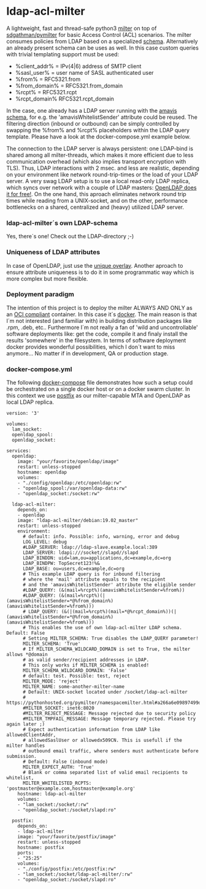 # ldap-acl-milter
A lightweight, fast and thread-safe python3 [milter](http://www.postfix.org/MILTER_README.html) on top of [sdgathman/pymilter](https://github.com/sdgathman/pymilter) for basic Access Control (ACL) scenarios. The milter consumes policies from LDAP based on a specialized [schema](https://github.com/chillout2k/ldap-acl-milter/LDAP/ldap-acl-milter.schema). Alternatively an already present schema can be uses as well. In this case custom queries with trivial templating support must be used:

* %client_addr% = IPv(4|6) address of SMTP client
* %sasl_user% = user name of SASL authenticated user
* %from% = RFC5321.from
* %from_domain% = RFC5321.from_domain
* %rcpt% = RFC5321.rcpt
* %rcpt_domain% RFC5321.rcpt_domain

In the case, one already has a LDAP server running with the [amavis schema](https://www.ijs.si/software/amavisd/LDAP.schema.txt), for e.g. the 'amavisWhitelistSender' attribute could be reused. The filtering direction (inbound or outbound) can be simply controlled by swapping the %from% and %rcpt% placeholders within the LDAP query template.  Please have a look at the docker-compose.yml example below.

The connection to the LDAP server is always persistent: one LDAP-bind is shared among all milter-threads, which makes it more efficient due to less communication overhead (which also implies transport encryption with TLS). Thus, LDAP interactions with 2 msec. and less are realistic, depending on your environment like network round-trip-times or the load of your LDAP server. A very swag LDAP setup is to use a local read-only LDAP replica, which syncs over network with a couple of LDAP masters: [OpenLDAP does it for free!](https://www.openldap.org/doc/admin24/replication.html). On the one hand, this aproach eliminates network round trip times while reading from a UNIX-socket, and on the other, performance bottlenecks on a shared, centralized and (heavy) utilized LDAP server.

### ldap-acl-milter´s own LDAP-schema
Yes, there´s one! Check out the LDAP-directory ;-)

### Uniqueness of LDAP attributes
In case of OpenLDAP, just use the [unique overlay](https://www.openldap.org/doc/admin24/overlays.html). Another aproach to ensure attribute uniqueness is to do it in some programmatic way which is more complex but more flexible.

### Deployment paradigm
The intention of this project is to deploy the milter ALWAYS AND ONLY as an [OCI compliant](https://www.opencontainers.org) container. In this case it´s [docker](https://www.docker.com). The main reason is that I´m not interested (and familiar with) in building distribution packages like .rpm, .deb, etc.. Furthermore I´m not really a fan of 'wild and uncontrollable' software deployments like: get the code, compile it and finaly install the results 'somewhere' in the filesystem. In terms of software deployment docker provides wonderful possibilities, which I don´t want to miss anymore... No matter if in development, QA or production stage.

### docker-compose.yml
The following [docker-compose](https://docs.docker.com/compose/) file demonstrates how such a setup could be orchestrated on a single docker host or on a docker swarm cluster. In this context we use [postfix](http://www.postfix.org) as our milter-capable MTA and OpenLDAP as local LDAP replica.

```
version: '3'

volumes:
  lam_socket:
  openldap_spool:
  openldap_socket:

services:
  openldap:
    image: "your/favorite/openldap/image"
    restart: unless-stopped
    hostname: openldap
    volumes:
    - "./config/openldap:/etc/openldap:rw"
    - "openldap_spool:/var/openldap-data:rw"
    - "openldap_socket:/socket:rw"

  ldap-acl-milter:
    depends_on:
    - openldap
    image: "ldap-acl-milter/debian:19.02_master"
    restart: unless-stopped
    environment:
      # default: info. Possible: info, warning, error and debug
      LOG_LEVEL: debug
      #LDAP_SERVER: ldap://ldap-slave.example.local:389
      LDAP_SERVER: ldapi:///socket//slapd//slapd
      LDAP_BINDDN: uid=lam,ou=applications,dc=example,dc=org
      LDAP_BINDPW: TopSecret123!%&
      LDAP_BASE: ou=users,dc=example,dc=org
      # This example LDAP query is for inbound filtering
      # where the 'mail' attribute equals to the recipient
      # and the 'amavisWhitelistSender' attribute the eligible sender
      #LDAP_QUERY: (&(mail=%rcpt%)(amavisWhitelistSender=%from%))
      #LDAP_QUERY: (&(mail=%rcpt%)(|(amavisWhitelistSender=*@%from_domain%)(amavisWhitelistSender=%from%)))
      # LDAP_QUERY: (&(|(mail=%rcpt%)(mail=*@%rcpt_domain%))(|(amavisWhitelistSender=*@%from_domain%)(amavisWhitelistSender=%from%)))
      # This enables the use of own ldap-acl-milter LDAP schema. Default: False
      # Setting MILTER_SCHEMA: True disables the LDAP_QUERY parameter!
      MILTER_SCHEMA: 'True'
      # If MILTER_SCHEMA_WILDCARD_DOMAIN is set to True, the milter allows *@domain
      # as valid sender/recipient addresses in LDAP.
      # This only works if MILTER_SCHEMA is enabled!
      MILTER_SCHEMA_WILDCARD_DOMAIN: 'False'
      # default: test. Possible: test, reject
      MILTER_MODE: 'reject'
      MILTER_NAME: some-another-milter-name
      # Default: UNIX-socket located under /socket/ldap-acl-milter
      # https://pythonhosted.org/pymilter/namespacemilter.html#a266a6e09897499d8b1ae0e20f0d2be73
      #MILTER_SOCKET: inet6:8020
      #MILTER_REJECT_MESSAGE: Message rejected due to security policy
      #MILTER_TMPFAIL_MESSAGE: Message temporary rejected. Please try again later ;)
      # Expect authentication information from LDAP like allowedClientAddr,
      # allowedSaslUser or allowedx509CN. This is usefull if the milter handles
      # outbound email traffic, where senders must authenticate before submission.
      # Default: False (inbound mode)
      MILTER_EXPECT_AUTH: 'True'
      # Blank or comma separated list of valid email recipients to whitelist,
      MILTER_WHITELISTED_RCPTS: 'postmaster@example.com,hostmaster@example.org'
    hostname: ldap-acl-milter
    volumes:
    - "lam_socket:/socket/:rw"
    - "openldap_socket:/socket/slapd:ro"

  postfix:
    depends_on:
    - ldap-acl-milter
    image: "your/favorite/postfix/image"
    restart: unless-stopped
    hostname: postfix
    ports:
    - "25:25"
    volumes:
    - "./config/postfix:/etc/postfix:rw"
    - "lam_socket:/socket/ldap-acl-milter/:rw"
    - "openldap_socket:/socket/slapd:ro"
```
